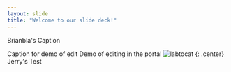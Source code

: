```yaml
---
layout: slide
title: "Welcome to our slide deck!"
---
```


Brianbla's Caption

Caption for demo of edit
Demo of editing in the portal
![labtocat](https://octodex.github.com/images/labtocat.png)
{: .center}
Jerry's Test
